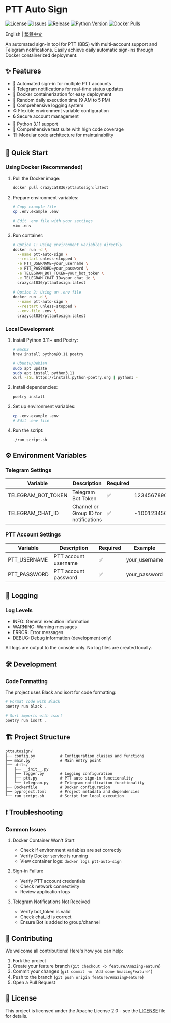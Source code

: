 # PTT Auto Sign

[![License](https://img.shields.io/github/license/crazycat836/ptt-auto-sign?style=for-the-badge&color=5D6D7E)](LICENSE)
[![Issues](https://img.shields.io/github/issues/crazycat836/ptt-auto-sign?style=for-the-badge&color=5D6D7E)](https://github.com/crazycat836/ptt-auto-sign/issues)
[![Release](https://img.shields.io/github/v/release/crazycat836/ptt-auto-sign?style=for-the-badge&color=5D6D7E)](https://github.com/crazycat836/ptt-auto-sign/releases)
[![Python Version](https://img.shields.io/badge/Python-3.11-5D6D7E?style=for-the-badge&logo=python&logoColor=white)](https://www.python.org)
[![Docker Pulls](https://img.shields.io/docker/pulls/crazycat836/pttautosign?style=for-the-badge&color=5D6D7E)](https://hub.docker.com/r/crazycat836/pttautosign)

English | [繁體中文](README_zh-TW.md)

An automated sign-in tool for PTT (BBS) with multi-account support and Telegram notifications. Easily achieve daily automatic sign-ins through Docker containerized deployment.

## ✨ Features

- 🔄 Automated sign-in for multiple PTT accounts
- 📱 Telegram notifications for real-time status updates
- 🐳 Docker containerization for easy deployment
- 🎲 Random daily execution time (9 AM to 5 PM)
- 📝 Comprehensive logging system
- ⚙️ Flexible environment variable configuration
- 🔒 Secure account management
- 🐍 Python 3.11 support
- 🧪 Comprehensive test suite with high code coverage
- 🏗️ Modular code architecture for maintainability

## 🚀 Quick Start

### Using Docker (Recommended)

1. Pull the Docker image:
   ```bash
   docker pull crazycat836/pttautosign:latest
   ```

2. Prepare environment variables:
   ```bash
   # Copy example file
   cp .env.example .env
   
   # Edit .env file with your settings
   vim .env
   ```

3. Run container:
   ```bash
   # Option 1: Using environment variables directly
   docker run -d \
     --name ptt-auto-sign \
     --restart unless-stopped \
     -e PTT_USERNAME=your_username \
     -e PTT_PASSWORD=your_password \
     -e TELEGRAM_BOT_TOKEN=your_bot_token \
     -e TELEGRAM_CHAT_ID=your_chat_id \
     crazycat836/pttautosign:latest
     
   # Option 2: Using an .env file
   docker run -d \
     --name ptt-auto-sign \
     --restart unless-stopped \
     --env-file .env \
     crazycat836/pttautosign:latest
   ```

### Local Development

1. Install Python 3.11+ and Poetry:
   ```bash
   # macOS
   brew install python@3.11 poetry
   
   # Ubuntu/Debian
   sudo apt update
   sudo apt install python3.11
   curl -sSL https://install.python-poetry.org | python3 -
   ```

2. Install dependencies:
   ```bash
   poetry install
   ```

3. Set up environment variables:
   ```bash
   cp .env.example .env
   # Edit .env file
   ```

4. Run the script:
   ```bash
   ./run_script.sh
   ```

## ⚙️ Environment Variables

### Telegram Settings
| Variable | Description | Required | Example |
|----------|-------------|----------|---------|
| TELEGRAM_BOT_TOKEN | Telegram Bot Token | ✅ | 1234567890:ABCdefGHIjklMNOpqrsTUVwxyz |
| TELEGRAM_CHAT_ID | Channel or Group ID for notifications | ✅ | -1001234567890 |

### PTT Account Settings
| Variable | Description | Required | Example |
|----------|-------------|----------|---------|
| PTT_USERNAME | PTT account username | ✅ | your_username |
| PTT_PASSWORD | PTT account password | ✅ | your_password |

## 📝 Logging

### Log Levels
- INFO: General execution information
- WARNING: Warning messages
- ERROR: Error messages
- DEBUG: Debug information (development only)

All logs are output to the console only. No log files are created locally.

## 🛠️ Development

### Code Formatting

The project uses Black and isort for code formatting:

```bash
# Format code with Black
poetry run black .

# Sort imports with isort
poetry run isort .
```

## 🏗️ Project Structure

```
pttautosign/
├── config.py           # Configuration classes and functions
├── main.py             # Main entry point
├── utils/
│   ├── __init__.py
│   ├── logger.py       # Logging configuration
│   ├── ptt.py          # PTT auto sign-in functionality
│   └── telegram.py     # Telegram notification functionality
├── Dockerfile          # Docker configuration
├── pyproject.toml      # Project metadata and dependencies
└── run_script.sh       # Script for local execution
```

## ❗️ Troubleshooting

### Common Issues

1. Docker Container Won't Start
   - Check if environment variables are set correctly
   - Verify Docker service is running
   - View container logs: `docker logs ptt-auto-sign`

2. Sign-in Failure
   - Verify PTT account credentials
   - Check network connectivity
   - Review application logs

3. Telegram Notifications Not Received
   - Verify bot_token is valid
   - Check chat_id is correct
   - Ensure Bot is added to group/channel

## 🤝 Contributing

We welcome all contributions! Here's how you can help:

1. Fork the project
2. Create your feature branch (`git checkout -b feature/AmazingFeature`)
3. Commit your changes (`git commit -m 'Add some AmazingFeature'`)
4. Push to the branch (`git push origin feature/AmazingFeature`)
5. Open a Pull Request

## 📄 License

This project is licensed under the Apache License 2.0 - see the [LICENSE](LICENSE) file for details.
